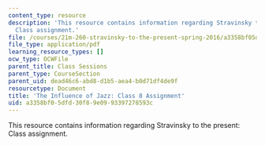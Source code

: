 ```yaml
---
content_type: resource
description: 'This resource contains information regarding Stravinsky to the present:
  Class assignment.'
file: /courses/21m-260-stravinsky-to-the-present-spring-2016/a3358bf05dfd30f89e0993397278593c_MIT21M_260S16_assn08.pdf
file_type: application/pdf
learning_resource_types: []
ocw_type: OCWFile
parent_title: Class Sessions
parent_type: CourseSection
parent_uid: dead46c6-abd8-d1b5-aea4-b0d71df4de9f
resourcetype: Document
title: 'The Influence of Jazz: Class 8 Assignment'
uid: a3358bf0-5dfd-30f8-9e09-93397278593c
---
```

This resource contains information regarding Stravinsky to the present: Class assignment.

